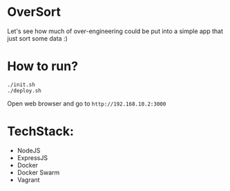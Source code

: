 # OverSort
Let's see how much of over-engineering could be put into a simple app that just sort some data :)

# How to run?
```
./init.sh
./deploy.sh
```

Open web browser and go to `http://192.168.10.2:3000`

# TechStack:
- NodeJS
- ExpressJS
- Docker
- Docker Swarm
- Vagrant
